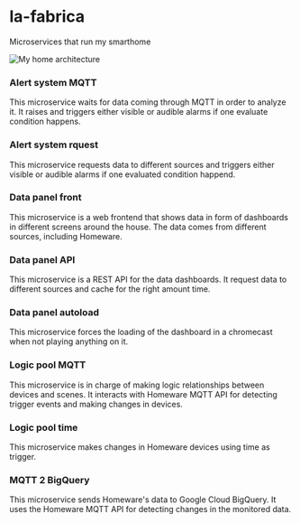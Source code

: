 # la-fabrica
Microservices that run my smarthome

![My home architecture](https://github.com/kikeelectronico/la-fabrica/raw/main/resources/Arquitectura.jpg)

### Alert system MQTT

This microservice waits for data coming through MQTT in order to analyze it. It raises and triggers either visible or audible alarms if one evaluate condition happens.

### Alert system rquest

This microservice requests data to different sources and triggers either visible or audible alarms if one evaluated condition happend.

### Data panel front

This microservice is a web frontend that shows data in form of dashboards in different screens around the house. The data comes from different sources, including Homeware.

### Data panel API

This microservice is a REST API for the data dashboards. It request data to different sources and cache for the right amount time.

### Data panel autoload

This microservice forces the loading of the dashboard in a chromecast when not playing anything on it.

### Logic pool MQTT

This microservice is in charge of making logic relationships between devices and scenes. It interacts with Homeware MQTT API for detecting trigger events and making changes in devices.

### Logic pool time

This microservice makes changes in Homeware devices using time as trigger.

### MQTT 2 BigQuery

This microservice sends Homeware's data to Google Cloud BigQuery. It uses the Homeware MQTT API for detecting changes in the monitored data.